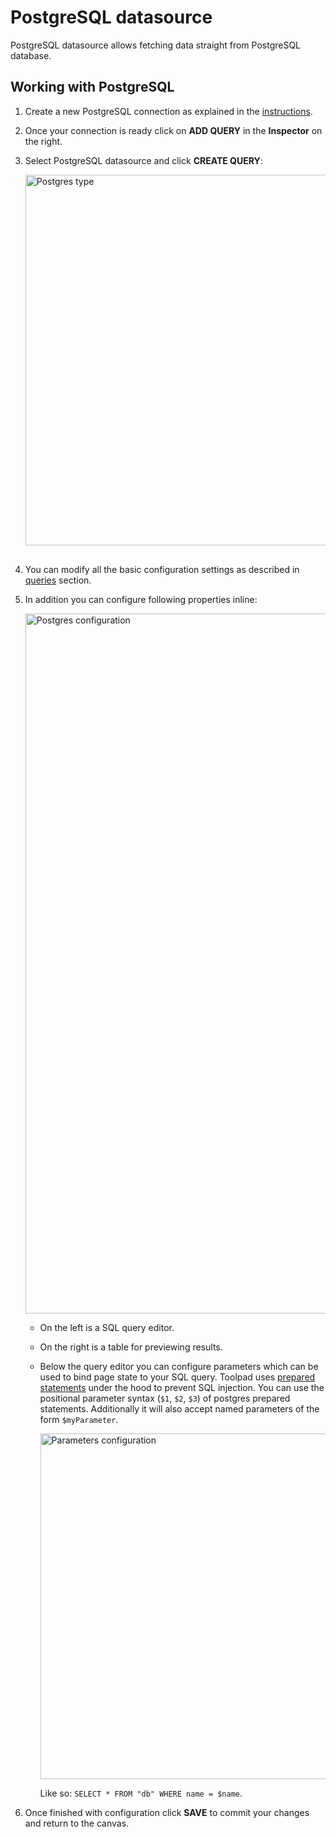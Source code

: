 # PostgreSQL datasource

<p class="description">PostgreSQL datasource allows fetching data straight from PostgreSQL database.</p>

## Working with PostgreSQL

1. Create a new PostgreSQL connection as explained in the [instructions](/toolpad/connecting-to-datasources/connections/#postgresql).

1. Once your connection is ready click on **ADD QUERY** in the **Inspector** on the right.

1. Select PostgreSQL datasource and click **CREATE QUERY**:

   <img src="/static/toolpad/docs/postgres-query-1.png" alt="Postgres type" width="593px" style="margin-bottom: 16px;" />

1. You can modify all the basic configuration settings as described in [queries](/toolpad/connecting-to-datasources/queries/) section.

1. In addition you can configure following properties inline:

   <img src="/static/toolpad/docs/postgres-query-2.png" alt="Postgres configuration" width="1120px" />

   - On the left is a SQL query editor.

   - On the right is a table for previewing results.

   - Below the query editor you can configure parameters which can be used to bind page state to your SQL query. Toolpad uses [prepared statements](https://www.postgresql.org/docs/current/sql-prepare.html) under the hood to prevent SQL injection. You can use the positional parameter syntax (`$1`, `$2`, `$3`) of postgres prepared statements. Additionally it will also accept named parameters of the form `$myParameter`.

      <img src="/static/toolpad/docs/postgres-query-3.png" alt="Parameters configuration" width="553px" />

     Like so: `SELECT * FROM "db" WHERE name = $name`.

1. Once finished with configuration click **SAVE** to commit your changes and return to the canvas.
